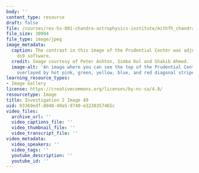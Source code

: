 ```yaml
---
body: ''
content_type: resource
draft: false
file: /courses/res-hs-001-chandra-astrophysics-institute/mithfh_chandra_inv2_prud1.jpg
file_size: 30994
file_type: image/jpeg
image_metadata:
  caption: The contrast in this image of the Prudential Center was adjusted using
    ds9 software.
  credit: Image courtesy of Peter Ashton, Simba Kol and Shakib Ahmed.
  image-alt: 'An image where you can see the top of the Prudential Center in the center,
    overlayed by hot pink, green, yellow, blue, and red diagonal stripes of color. '
learning_resource_types:
- Image Gallery
license: https://creativecommons.org/licenses/by-nc-sa/4.0/
resourcetype: Image
title: Investigation 2 Image 49
uid: 83369edf-8048-40a5-9740-e3230357465c
video_files:
  archive_url: ''
  video_captions_file: ''
  video_thumbnail_file: ''
  video_transcript_file: ''
video_metadata:
  video_speakers: ''
  video_tags: ''
  youtube_description: ''
  youtube_id: ''
---
```

